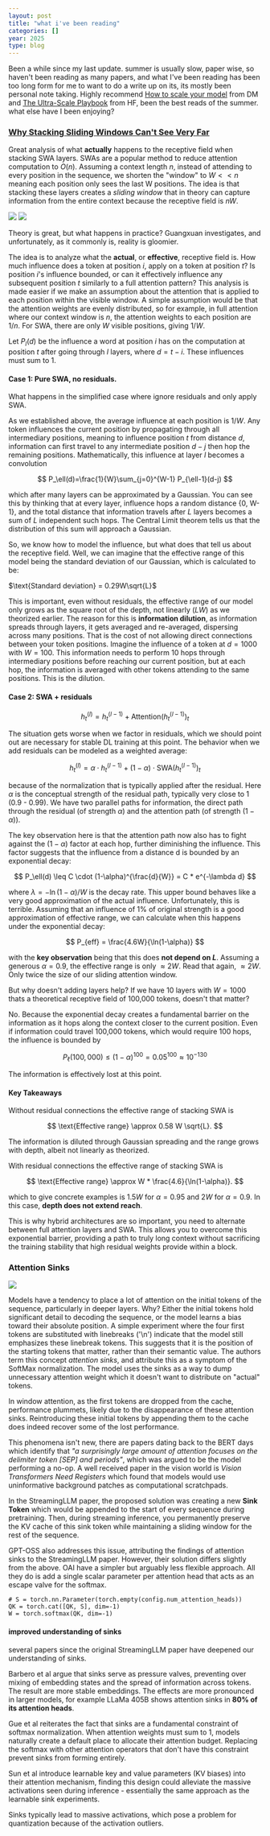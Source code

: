 ```yaml
---
layout: post
title: "what i've been reading"
categories: []
year: 2025
type: blog
---
```


Been a while since my last update. summer is usually slow, paper wise, so haven't been reading as many papers, and what I've been reading has been too long form for me to want to do a write up on its, its mostly been personal note taking. Highly recommend [How to scale your model](https://jax-ml.github.io/scaling-book/) from DM and [The Ultra-Scale Playbook](https://huggingface.co/spaces/nanotron/ultrascale-playbook) from HF, been the best reads of the summer. what else have I been enjoying?

### [Why Stacking Sliding Windows Can't See Very Far](https://guangxuanx.com/blog/stacking-swa.html)

Great analysis of what **actually** happens to the receptive field when stacking SWA layers. SWAs are a popular method to reduce attention computation to $O(n)$. Assuming a context length $n$, instead of attending to every position in the sequence, we shorten the "window" to $W << n$ meaning each position only sees the last W positions. The idea is that stacking these layers creates a *sliding window* that in theory can capture information from the entire context because the receptive field is $nW$. 

![](/images/swa.png)
![](/images/slidingwindowattentioncontextlength.png)

Theory is great, but what happens in practice? Guangxuan investigates, and unfortunately, as it commonly is, reality is gloomier. 

The idea is to analyze what the **actual**, or **effective**, receptive field is. How much influence does a token at position $i$, apply on a token at position $t$? Is position $i$'s influence bounded, or can it effectively influence any subsequent position $t$ similarly to a full attention pattern? This analysis is made easier if we make an assumption about the attention that is applied to each position within the visible window. A simple assumption would be that the attention weights are evenly distributed, so for example, in full attention where our context window is $n$, the attention weights to each position are $1/n$. For SWA, there are only $W$ visible positions, giving $1/W$. 

Let $P_l(d)$ be the influence a word at position $i$ has on the computation at position $t$ after going through $l$ layers, where $d=t-i$. These influences must sum to 1.

#### Case 1: Pure SWA, no residuals.
What happens in the simplified case where ignore residuals and only apply SWA.

As we established above, the average influence at each position is $1/W$. Any token influences the current position by propagating through all intermediary positions, meaning to influence position $t$ from distance $d$, information can first travel to any intermediate position $d-j$ then hop the remaining positions. Mathematically, this influence at layer $l$ becomes a convolution

$$
P_\ell(d)=\frac{1}{W}\sum_{j=0}^{W-1} P_{\ell-1}(d-j)
$$

which after many layers can be approximated by a Gaussian. You can see this by thinking that at every layer, influence hops a random distance {0, W-1}, and the total distance that information travels after $L$ layers becomes a sum of $L$ independent such hops. The Central Limit theorem tells us that the distribution of this sum will approach a Gaussian. 

So, we know how to model the influence, but what does that tell us about the receptive field. Well, we can imagine that the effective range of this model being the standard deviation of our Gaussian, which is calculated to be:

$\text{Standard deviation} = 0.29W\sqrt{L}$

This is important, even without residuals, the effective range of our model only grows as the square root of the depth, not linearly ($LW$) as we theorized earlier. The reason for this is **information dilution**, as information spreads through layers, it gets averaged and re-averaged, dispersing across many positions. That is the cost of not allowing direct connections between your token positions. Imagine the influence of a token at $d=1000$ with $W=100$. This information needs to perform 10 hops through intermediary positions before reaching our current position, but at each hop, the information is averaged with other tokens attending to the same positions. This is the dilution. 

#### Case 2: SWA + residuals

$$
h_t^{(l)} = h_t^{(l-1)} + \text{Attention}(h_t^{(l-1)})_t
$$

The situation gets worse when we factor in residuals, which we should point out are necessary for stable DL training at this point. The behavior when we add residuals can be modeled as a weighted average:

$$
h_t^{(l)} = \alpha \cdot h_t^{(l-1)} + (1 - \alpha) \cdot\text{SWA}(h_t^{(l-1)})_t
$$

because of the normalization that is typically applied after the residual. Here $\alpha$ is the conceptual strength of the residual path, typically very close to 1 (0.9 - 0.99). We have two parallel paths for information, the direct path through the residual (of strength $\alpha$) and the attention path (of strength $(1-\alpha)$). 

The key observation here is that the attention path now also has to fight against the $(1-\alpha)$ factor at each hop, further diminishing the influence. This factor suggests that the influence from a distance d is bounded by an exponential decay:

$$
P_\ell(d) \leq C \cdot (1-\alpha)^{\frac{d}{W}} = C * e^{-\lambda d}
$$

where $\lambda = -\ln(1-\alpha)/W$ is the decay rate. This upper bound behaves like a very good approximation of the actual influence.  Unfortunately, this is terrible. Assuming that an influence of 1% of original strength is a good approximation of effective range, we can calculate when this happens under the exponential decay:

$$
P_{eff} = \frac{4.6W}{\ln(1-\alpha)}
$$

with the **key observation** being that this does **not depend on $L$**. Assuming a generous $\alpha = 0.9$, the effective range is only $\approx 2W$. Read that again, $\approx 2W$. Only twice the size of our sliding attention window.

But why doesn't adding layers help? If we have 10 layers with $W=1000$ thats a theoretical receptive field of 100,000 tokens, doesn't that matter? 

No. Because the exponential decay creates a fundamental barrier on the information as it hops along the context closer to the current position. Even if information could travel 100,000 tokens, which would require 100 hops, the influence is bounded by

$$
P_\ell(100,000) \leq (1 - \alpha)^{100} = 0.05^{100} \approx 10^{-130}
$$

The information is effectively lost at this point. 

#### Key Takeaways

Without residual connections the effective range of stacking SWA is

$$
\text{Effective range} \approx 0.58 W \sqrt{L}.
$$

The information is diluted through Gaussian spreading and the range grows with depth, albeit not linearly as theorized.

With residual connections the effective range of stacking SWA is

$$
\text{Effective range} \approx W * \frac{4.6}{\ln(1-\alpha)}.
$$

which to give concrete examples is $1.5W$ for $\alpha = 0.95$ and $2W$ for $\alpha = 0.9$. In this case, **depth does not extend reach**. 

This is why hybrid architectures are so important, you need to alternate between full attention layers and SWA. This allows you to overcome this exponential barrier, providing a path to truly long context without sacrificing the training stability that high residual weights provide within a block.

### Attention Sinks

![](/images/attmap.png)

Models have a tendency to place a lot of attention on the initial tokens of the sequence, particularly in deeper layers. Why? Either the initial tokens hold significant detail to decoding the sequence, or the model learns a bias toward their absolute position. A simple experiment where the four first tokens are substituted with linebreaks ('\n') indicate that the model still emphasizes these linebreak tokens. This suggests that it is the position of the starting tokens that matter, rather than their semantic value. The authors term this concept *attention sinks*, and attribute this as a symptom of the SoftMax normalization. The model uses the sinks as a way to dump unnecessary attention weight which it doesn't want to distribute on "actual" tokens. 

In window attention, as the first tokens are dropped from the cache, performance plummets, likely due to the disappearance of these attention sinks. Reintroducing these initial tokens by appending them to the cache does indeed recover some of the lost performance. 

This phenomena isn't new, there are papers dating back to the BERT days which identify that *"a surprisingly large amount of attention focuses on the delimiter token [SEP] and periods"*, which was argued to be the model performing a no-op. A well received paper in the vision world is *Vision Transformers Need Registers* which found that models would use uninformative background patches as computational scratchpads.

In the StreamingLLM paper, the proposed solution was creating a new **Sink Token** which would be appended to the start of every sequence during pretraining. Then, during streaming inference, you permanently preserve the KV cache of this sink token while maintaining a sliding window for the rest of the sequence. 

GPT-OSS also addresses this issue, attributing the findings of attention sinks to the StreamingLLM paper. However, their solution differs slightly from the above. OAI have a simpler but arguably less flexible approach. All they do is add a single scalar parameter per attention head that acts as an escape valve for the softmax.

```
# S = torch.nn.Parameter(torch.empty(config.num_attention_heads))
QK = torch.cat([QK, S], dim=-1)
W = torch.softmax(QK, dim=-1)
```    

#### improved understanding of sinks

several papers since the original StreamingLLM paper have deepened our understanding of sinks.

Barbero et al argue that sinks serve as pressure valves, preventing over mixing of embedding states and the spread of information across tokens. The result are more stable embeddings. The effects are more pronounced in larger models, for example LLaMa 405B shows attention sinks in **80% of its attention heads**.

Gue et al reiterates the fact that sinks are a fundamental constraint of softmax normalization. When attention weights must sum to 1, models naturally create a default place to allocate their attention budget. Replacing the softmax with other attention operators that don't have this constraint prevent sinks from forming entirely.  

Sun et al introduce learnable key and value parameters (KV biases) into their attention mechanism, finding this design could alleviate the massive activations seen during inference - essentially the same approach as the learnable sink experiments.

Sinks typically lead to massive activations, which pose a problem for quantization because of the activation outliers.